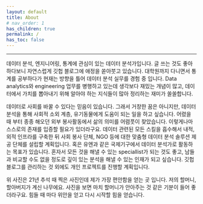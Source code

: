 ```yaml
---
layout: default
title: About
# nav_order: 1
has_children: true
permalink: /
has_toc: false
---
```


***

데이터 분석, 엔지니어링, 통계에 관심이 있는 데이터 분석가입니다. 글 쓰는 것도 좋아하다보니 자연스럽게 깃헙 블로그에 애정을 쏟아붓고 있습니다. 대학원까지 다니면서 통계를 공부하다가 현재는 방향을 틀어 데이터 분석 실무를 경험 중 입니다. Data analytics와 engineering 업무를 병행하고 있는데 생각보다 재밌는 개념이 많고, 데이터에서 가치를 뽑아내기 위해 알아야 하는 지식들이 많아 정리하는 재미가 쏠쏠합니다. 

데이터로 사회를 바꿀 수 있다는 믿음이 있습니다. 그래서 거창한 꿈은 아니지만, 데이터 분석을 통해 사회적 소외 계층, 유기동물에게 도움이 되는 일을 하고 싶습니다. 어렸을 때 부터 종종 해오던 외부 봉사활동에서 삶의 의미를 어렴풋이 찾았습니다. 이렇게나마 스스로의 존재를 입증할 필요가 있더라구요. 데이터 관련된 모든 스킬을 흡수해서 내적, 외적 인프라를 구축한 뒤 사회 봉사 단체, NGO 등에 대한 맞춤형 데이터 분석 솔루션 제공 단체를 설립할 계획입니다. 혹은 유엔과 같은 국제기구에서 데이터 분석가로 활동하는 목표가 있습니다. 혼자서 모든 것을 해낼 수 있는 speciallist가 되는 것도 좋고, 남들과 비교할 수도 없을 정도로 깊이 있는 분석을 해낼 수 있는 인재가 되고 싶습니다. 깃헙 블로그를 관리하는 것 외에도 개인 프로젝트를 진행할 계획입니다.

위 사진은 21년 추석 때 찍은 사진인데 제가 가장 편안함을 얻는 곳 입니다. 저의 할머니, 할아버지가 계신 나무에요. 사진을 보면 마치 할머니가 안아주는 것 같은 기분이 들어 좋더라구요. 힘들 때 마다 위안을 얻고 다시 시작할 힘을 얻습니다. 


